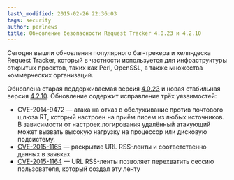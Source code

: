 ```yaml
---
last\_modified: 2015-02-26 22:36:03
tags: security
author: perlnews
title: Обновление безопасности Request Tracker 4.0.23 и 4.2.10
---
```


Сегодня вышли обновления популярного баг-трекера и хелп-деска Request Tracker,
который в частности используется для инфраструктуры открытых проектов, таких
как Perl, OpenSSL, а также множества коммерческих организаций.

Обновлена старая поддерживаемая версия
[4.0.23](https://www.bestpractical.com/release-notes/rt/4.0.23) и новая
стабильная версия
[4.2.10](https://www.bestpractical.com/release-notes/rt/4.2.10). Обновление
содержит исправление трёх уязвимостей:

* CVE-2014-9472 — атака на отказ в обслуживание против почтового шлюза RT,
  который настроен на приём писем из любых источников. В зависимости от
  настроек логирования удалённый атакующий может вызвать высокую нагрузку на
  процессор или дисковую подсистему.
* [CVE-2015-1165](http://cve.mitre.org/cgi-bin/cvename.cgi?name=CVE-2015-1165)
  — раскрытие URL RSS-ленты и соответственно данных в заявках
* [CVE-2015-1164](http://cve.mitre.org/cgi-bin/cvename.cgi?name=CVE-2015-1464)
  — URL RSS-ленты позволяет перехватить сессию пользователя, который создал эту
  ленту

